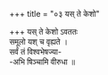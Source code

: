 +++
title = "०३ यस् ते केशो"

+++
यस् ते केशो ऽवततः  
समूलो यश् च वृह्यते ।  
सर्वं तं विश्वभेषज्या-  
-अभि षिञ्चामि वीरुधा ॥